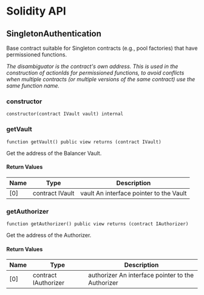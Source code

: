 # Solidity API

## SingletonAuthentication

Base contract suitable for Singleton contracts (e.g., pool factories) that have permissioned functions.

_The disambiguator is the contract's own address. This is used in the construction of actionIds for permissioned
functions, to avoid conflicts when multiple contracts (or multiple versions of the same contract) use the same
function name._

### constructor

```solidity
constructor(contract IVault vault) internal
```

### getVault

```solidity
function getVault() public view returns (contract IVault)
```

Get the address of the Balancer Vault.

#### Return Values

| Name | Type | Description |
| ---- | ---- | ----------- |
| [0] | contract IVault | vault An interface pointer to the Vault |

### getAuthorizer

```solidity
function getAuthorizer() public view returns (contract IAuthorizer)
```

Get the address of the Authorizer.

#### Return Values

| Name | Type | Description |
| ---- | ---- | ----------- |
| [0] | contract IAuthorizer | authorizer An interface pointer to the Authorizer |

